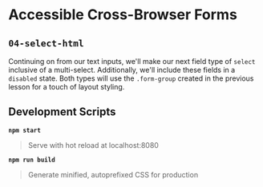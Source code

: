# Accessible Cross-Browser Forms

## `04-select-html`

Continuing on from our text inputs, we'll make our next field type of `select` inclusive of a multi-select. Additionally, we'll include these fields in a `disabled` state. Both types will use the `.form-group` created in the previous lesson for a touch of layout styling.

## Development Scripts

**`npm start`**

> Serve with hot reload at localhost:8080

**`npm run build`**

> Generate minified, autoprefixed CSS for production
